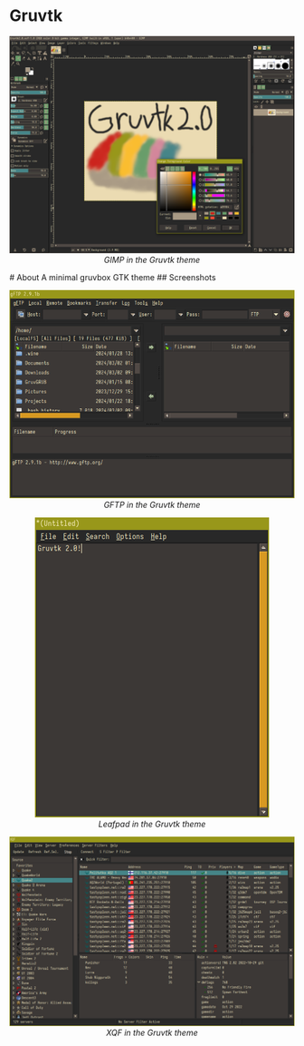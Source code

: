 # Gruvtk
<p align="center">
  <img src="doc/img/screenshot_gruvtk_gimp.png"/>
  </br>
  <em>GIMP in the Gruvtk theme</em>
</p>
# About
A minimal gruvbox GTK theme
## Screenshots
<p align="center">
  <img src="doc/img/screenshot_gruvtk_gftp.png"/>
  </br>
  <em>GFTP in the Gruvtk theme</em>
</p>
<p align="center">
  <img src="doc/img/screenshot_gruvtk_leafpad.png"/>
  </br>
  <em>Leafpad in the Gruvtk theme</em>
</p>
<p align="center">
  <img src="doc/img/screenshot_gruvtk_xqf.png"/>
  </br>
  <em>XQF in the Gruvtk theme</em>
</p>
